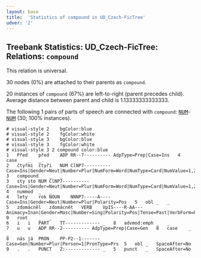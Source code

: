 ```yaml
---
layout: base
title:  'Statistics of compound in UD_Czech-FicTree'
udver: '2'
---
```


## Treebank Statistics: UD_Czech-FicTree: Relations: `compound`

This relation is universal.

30 nodes (0%) are attached to their parents as `compound`.

20 instances of `compound` (67%) are left-to-right (parent precedes child).
Average distance between parent and child is 1.13333333333333.

The following 1 pairs of parts of speech are connected with `compound`: <tt><a href="cs_fictree-pos-NUM.html">NUM</a></tt>-<tt><a href="cs_fictree-pos-NUM.html">NUM</a></tt> (30; 100% instances).


~~~ conllu
# visual-style 2	bgColor:blue
# visual-style 2	fgColor:white
# visual-style 3	bgColor:blue
# visual-style 3	fgColor:white
# visual-style 3 2 compound	color:blue
1	Před	před	ADP	RR--7----------	AdpType=Prep|Case=Ins	4	case	_	_
2	čtyřmi	čtyři	NUM	ClNP7----------	Case=Ins|Gender=Neut|Number=Plur|NumForm=Word|NumType=Card|NumValue=1,2,3	3	compound	_	_
3	sty	sto	NUM	ClNP7----------	Case=Ins|Gender=Neut|Number=Plur|NumForm=Word|NumType=Card|NumValue=1,2,3	4	nummod	_	_
4	lety	rok	NOUN	NNNP7-----A----	Case=Ins|Gender=Neut|Number=Plur|Polarity=Pos	5	obl	_	_
5	zdomácněl	zdomácnět	VERB	VpIS----R-AA---	Animacy=Inan|Gender=Masc|Number=Sing|Polarity=Pos|Tense=Past|VerbForm=Part|Voice=Act	0	root	_	_
6	i	i	PART	TT-------------	_	8	advmod:emph	_	_
7	u	u	ADP	RR--2----------	AdpType=Prep|Case=Gen	8	case	_	_
8	nás	já	PRON	PP-P2--1-------	Case=Gen|Number=Plur|Person=1|PronType=Prs	5	obl	_	SpaceAfter=No
9	.	.	PUNCT	Z:-------------	_	5	punct	_	SpaceAfter=No

~~~


